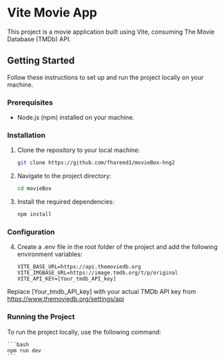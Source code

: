 # Vite Movie App

This project is a movie application built using Vite, consuming The Movie Database (TMDb) API.

## Getting Started

Follow these instructions to set up and run the project locally on your machine.

### Prerequisites

- Node.js (npm) installed on your machine.

### Installation

1. Clone the repository to your local machine:

   ```bash
   git clone https://github.com/fhareed1/movieBox-hng2

   ```

2. Navigate to the project directory:

   ```bash
   cd movieBox

   ```

3. Install the required dependencies:

   ```bash
   npm install
   ```

### Configuration

4. Create a .env file in the root folder of the project and add the following environment variables:

   ```plaintext
   VITE_BASE_URL=https://api.themoviedb.org
   VITE_IMGBASE_URL=https://image.tmdb.org/t/p/original
   VITE_API_KEY=[Your_tmdb_API_key]
   ```

Replace [Your_tmdb_API_key] with your actual TMDb API key from https://www.themoviedb.org/settings/api

### Running the Project

To run the project locally, use the following command:

    ```bash
    npm run dev
    ```
